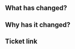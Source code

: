 <!--- Provide a general summary of your changes in the Title above -->

## What has changed?
<!--- Describe your changes in detail -->

## Why has it changed?
<!--- Why is this change required? What problem does it solve? -->
<!--- If it fixes an open issue, please link to the issue here. -->

## Ticket link
